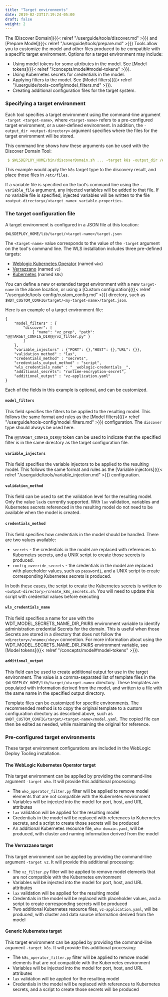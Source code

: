 ```yaml
---
title: "Target environments"
date: 2019-02-23T17:19:24-05:00
draft: false
weight: 2
---
```



The [Discover Domain]({{< relref "/userguide/tools/discover.md" >}}) and [Prepare Model]({{< relref "/userguide/tools/prepare.md" >}}) Tools allow you to customize the model and other files produced to be compatible with a specific target environment. Options for a target environment may include:
- Using model tokens for some attributes in the model. See [Model tokens]({{< relref "/concepts/model#model-tokens" >}}).
- Using Kubernetes secrets for credentials in the model.
- Applying filters to the model. See [Model filters]({{< relref "/userguide/tools-config/model_filters.md" >}}).
- Creating additional configuration files for the target system.

### Specifying a target environment

Each tool specifies a target environment using the command-line argument `-target <target-name>`, where `<target-name>` refers to a pre-configured target environment, or a user-defined environment. In addition, the `-output_dir <output-directory>` argument specifies where the files for the target environment will be stored.

This command line shows how these arguments can be used with the Discover Domain Tool:
```yaml
 $ $WLSDEPLOY_HOME/bin/discoverDomain.sh ... -target k8s -output_dir /etc/files
```
This example would apply the `k8s` target type to the discovery result, and place those files in `/etc/files`.

If a variable file is specified on the tool's command line using the `-variable_file` argument, any injected variables will be added to that file. If no variable file is specified, injected variables will be written to the file `<output-directory>/<target_name>_variable.properties`.

### The target configuration file

A target environment is configured in a JSON file at this location:
```
$WLSDEPLOY_HOME/lib/target/<target-name>/target.json
```
The `<target-name>` value corresponds to the value of the `-target` argument on the tool's command line. The WLS installation includes three pre-defined targets:
 - [Weblogic Kubernetes Operator](#the-weblogic-kubernetes-operator-target) (named `wko`)
 - [Verrazzano](#the-verrazzano-target) (named `vz`)
 - [Kubernetes](#generic-kubernetes-target) (named `k8s`)

You can define a new or extended target environment with a new `target-name` in the above location, or using a [Custom configuration]({{< relref "/userguide/tools-config/custom_config.md" >}}) directory, such as `$WDT_CUSTOM_CONFIG/target/<my-target-name>/target.json`.

Here is an example of a target environment file:
```
{
    "model_filters" : {
        "discover": [
            { "name": "vz_prep", "path": "@@TARGET_CONFIG_DIR@@/vz_filter.py" }
        ]
    },
    "variable_injectors" : {"PORT": {},"HOST": {},"URL": {}},
    "validation_method" : "lax",
    "credentials_method" : "secrets",
    "credentials_output_method" : "script",
    "wls_credentials_name" : "__weblogic-credentials__",
    "additional_secrets": "runtime-encryption-secret",
    "additional_output" : "vz-application.yaml"
}
```
Each of the fields in this example is optional, and can be customized.

#### `model_filters`

This field specifies the filters to be applied to the resulting model. This follows the same format and rules as the [Model filters]({{< relref "/userguide/tools-config/model_filters.md" >}}) configuration. The `discover` type should always be used here.

The `@@TARGET_CONFIG_DIR@@` token can be used to indicate that the specified filter is in the same directory as the target configuration file.  

#### `variable_injectors`

This field specifies the variable injectors to be applied to the resulting model. This follows the same format and rules as the [Variable injectors]({{< relref "/userguide/tools/variable_injection.md" >}}) configuration.

#### `validation_method`

This field can be used to set the validation level for the resulting model. Only the value `lax`is currently supported. With `lax` validation, variables and Kubernetes secrets referenced in the resulting model do not need to be available when the model is created.

#### `credentials_method`

This field specifies how credentials in the model should be handled. There are two values available:
- `secrets` - the credentials in the model are replaced with references to Kubernetes secrets, and a UNIX script to create those secrets is produced.
- `config_override_secrets` - the credentials in the model are replaced with placeholder values, such as `password1`, and a UNIX script to create corresponding Kubernetes secrets is produced.

In both these cases, the script to create the Kubernetes secrets is written to `<output-directory>/create_k8s_secrets.sh`. You will need to update this script with credential values before executing

#### `wls_credentials_name`

This field specifies a name for use with the WDT_MODEL_SECRETS_NAME_DIR_PAIRS environment variable to identify administration credential Secrets for the domain. This is useful when those Secrets are stored in a directory that does not follow the `<directory>/<name>/<key>` convention. For more information about using the WDT_MODEL_SECRETS_NAME_DIR_PAIRS environment variable, see [Model tokens]({{< relref "/concepts/model#model-tokens" >}}).

#### `additional_output`

This field can be used to create additional output for use in the target environment. The value is a comma-separated list of template files in the `$WLSDEPLOY_HOME/lib/target/<target-name>` directory. These templates are populated with information derived from the model, and written to a file with the same name in the specified output directory.

Template files can be customized for specific environments. The recommended method is to copy the original template to a custom configuration directory as described above, such as `$WDT_CUSTOM_CONFIG/target/<target-name>/model.yaml`. The copied file can then be edited as needed, while maintaining the original for reference.

### Pre-configured target environments

These target environment configurations are included in the WebLogic Deploy Tooling installation.

#### The WebLogic Kubernetes Operator target

This target environment can be applied by providing the command-line argument `-target wko`. It will provide this additional processing:

- The `wko_operator_filter.py` filter will be applied to remove model elements that are not compatible with the Kubernetes environment
- Variables will be injected into the model for port, host, and URL attributes
- `lax` validation will be applied for the resulting model
- Credentials in the model will be replaced with references to Kubernetes secrets, and a script to create those secrets will be produced
- An additional Kubernetes resource file, `wko-domain.yaml`, will be produced, with cluster and naming information derived from the model

#### The Verrazzano target
This target environment can be applied by providing the command-line argument `-target vz`. It will provide this additional processing:

- The `vz_filter.py` filter will be applied to remove model elements that are not compatible with the Kubernetes environment
- Variables will be injected into the model for port, host, and URL attributes
- `lax` validation will be applied for the resulting model
- Credentials in the model will be replaced with placeholder values, and a script to create corresponding secrets will be produced
- Two additional Kubernetes resource files, `vz-application.yaml`, will be produced, with cluster and data source information derived from the model

#### Generic Kubernetes target

This target environment can be applied by providing the command-line argument `-target k8s`. It will provide this additional processing:

- The `k8s_operator_filter.py` filter will be applied to remove model elements that are not compatible with the Kubernetes environment
- Variables will be injected into the model for port, host, and URL attributes
- `lax` validation will be applied for the resulting model
- Credentials in the model will be replaced with references to Kubernetes secrets, and a script to create those secrets will be produced
